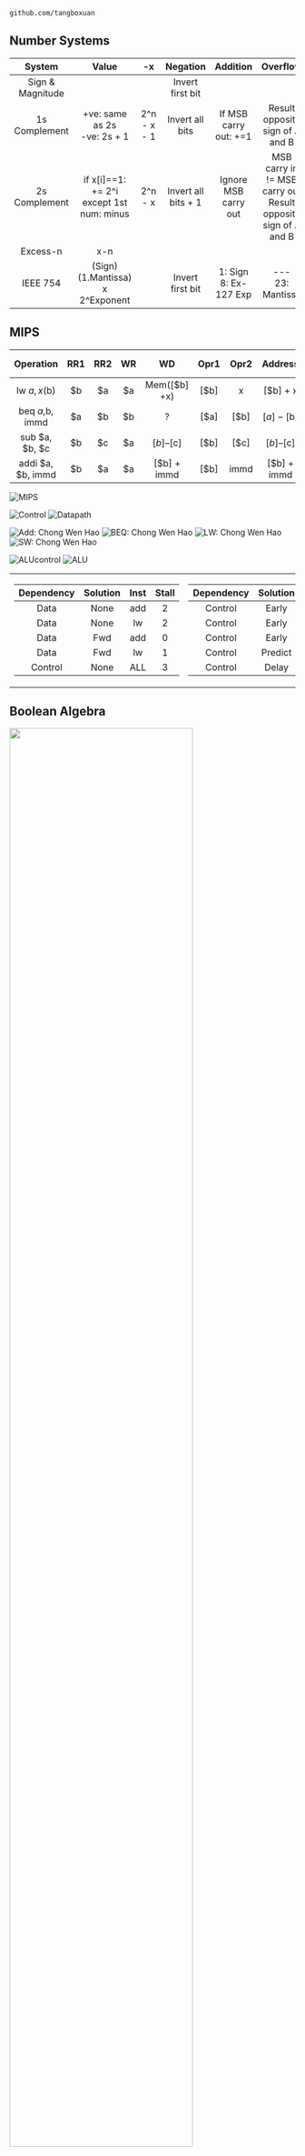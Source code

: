     github.com/tangboxuan

## Number Systems

|System|Value|-x|Negation|Addition|Overflow
|:---:|:---:|:---:|:---:|:---:|:---:
|Sign & Magnitude|||Invert first bit|
|1s Complement|+ve: same as 2s<br>-ve: 2s + 1|2^n - x - 1|Invert all bits|If MSB carry out: +=1|Result opposite sign of A and B|
|2s Complement|if x[i]==1: += 2^i<br>except 1st num: minus|2^n - x|Invert all bits + 1|Ignore MSB carry out|MSB carry in != MSB carry out<br>Result opposite sign of A and B|
|Excess-n|x-n
|IEEE 754|(Sign) (1.Mantissa) x 2^Exponent||Invert first bit|1: Sign<br>8: Ex-127 Exp|---<br>23: Mantissa

## MIPS


|Operation| RR1| RR2| WR| WD| Opr1| Opr2| Address| Write Data|
|:---:|:---:|:---:|:---:|:---:|:---:|:---:|:---:|:---:
|lw $a, x($b)|	$b|	$a|	$a|	Mem([$b] +x)| [$b]|	x|	[$b] + x	|[$a]|
|beq $a,$b, immd|	$a|	$b|	$b|	? |	[$a]|	[$b]|	[$a] - [$b]|	[$b]|
|sub $a, $b, $c|	$b|	$c|	$a|	[$b] – [$c]|	[$b]|	[$c]|	[$b] – [$c]|	[$c]|
|addi $a, $b, immd|	$b|	$a|	$a| [$b] + immd| [$b]| immd| [$b]	+ immd| [$a]						

<div style="page-break-after: always;"></div>

![MIPS](CS2100/images/mips.jpg)

<div style="page-break-after: always;"></div>

![Control](CS2100/images/control.png)
![Datapath](CS2100/images/pipeline.png)

<div style="page-break-after: always;"></div>

![Add: Chong Wen Hao](CS2100/images/dp_add.png)
![BEQ: Chong Wen Hao](CS2100/images/dp_beq.png)
![LW: Chong Wen Hao](CS2100/images/dp_lw.png)
![SW: Chong Wen Hao](CS2100/images/dp_sw.png)

<div style="page-break-after: always;"></div>

![ALUcontrol](CS2100/images/ALUcontrol.png)
![ALU](CS2100/images/ALU.png)

<table><tr><td>

|Dependency|Solution|Inst|Stall|
|:---:|:---:|:---:|:---:|
|Data|None|add|2|
|Data|None|lw|2|
|Data|Fwd|add|0|
|Data|Fwd|lw|1|
|Control|None|ALL|3|

</td><td>

|Dependency|Solution|Inst|Stall|
|:---:|:---:|:---:|:---:|
|Control|Early||1|
|Control|Early|add|2|
|Control|Early|lw|3|
|Control|Predict|YES|0|
|Control|Delay|?|0|

</td></tr></table>

<div style="page-break-after: always;"></div>

## Boolean Algebra
<img src="CS2100/images/boolean_law.png" width="80%">
<img src="CS2100/images/boolean_theorem.png" width="90%">

<table><tr><td>

<img src="CS2100/images/minterm_maxterm.png" width="800px">

</td><td>

**Duality**: If the AND/OR operators and 0/1 identity elements are interchanged, it remainds valid  
x+1 = 1 -> x.0 = 0
</td></tr></table>
<div style="page-break-after: always;"></div>

## Logic Circuits   
<table><tr><td>

![NAND Logic](CS2100/images/nand.png)

</td><td>

![NOR Logic](CS2100/images/nor.png)

</td><td>

SOP
1. AND-OR
1. NAND-NAND

POS
1. OR-AND
1. NOR-NOR

</td></tr></table>
<table><tr><td>

![K2 Map](CS2100/images/k2.png)

</td><td>

![K3 Map](CS2100/images/k3.png)

</td><td>

![K4 Map](CS2100/images/k4.png)

</td></tr></table>

![Half Adder](CS2100/images/half_adder.png)
![Full Adder](CS2100/images/full_adder.png)
![Magnitude Comparator](CS2100/images/magnitude_comparator.png)
<div style="page-break-after: always;"></div>

## Functions using MSI
### Demultiplexers are similar to a decoder (select) with enable (data)  
### Multiplexers are similar to a decoder (select) added with 2^n input lines (input)  
![Decode Functions](CS2100/images/decode_functions.png)
![Mux Functions](CS2100/images/mux_functions.png)

<div style="page-break-after: always;"></div>

## Sequential Logic
![Flip Flop Characteristics Table](CS2100/images/flip_flop_table.png)
![Flip Flop Excitation Table](CS2100/images/excitation_table.png)
<div style="page-break-after: always;"></div>

## Cache
![Write Policy](CS2100/images/write_cache.png)
![Direct Mapped Cache](CS2100/images/direct_cache.png)
![Set Associative Cache](CS2100/images/set_cache.png)
![Fully Associative Cache](CS2100/images/full_cache.png)

<table><tr><td>

|Miss|Description|
|:---:|:---:|
|Compulsory|First access to a block
|Conflict|Block has been replaced in cache
|Capacity|Cache cannot contain all blocks

</td><td>

|Replacement Policy|
|:---:|
|Least Recently Used
|First In First Out
|Random Replacement
|Least Frequently Used

</td></tr></table>
<div style="page-break-after: always;"></div>

## Links

[Hexadecimal to IEEE 754](https://babbage.cs.qc.cuny.edu/IEEE-754.old/32bit.html)  
[Hexadecimal-Binary-Decimal](https://www.rapidtables.com/convert/number/binary-to-hex.html)  
[XOR](http://xor.pw/#)  
[Bitwise Calculator](https://miniwebtool.com/bitwise-calculator/)  
[MIPS to Hexadecimal](https://www.eg.bucknell.edu/~csci320/mips_web/)  